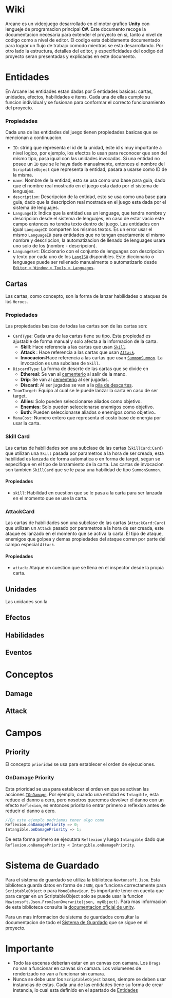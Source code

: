 # Wiki

Arcane es un videojuego desarrollado en el motor grafico **Unity** con lengueje de programacion principal **C#**. Este documento recoge la documentacion necesaria para extender el proyecto en si, tanto a nivel de codigo como a nivel de editor. El codigo esta debidamente documentado para lograr un flujo de trabajo comodo mientras se esta desarrollando. Por otro lado la estructura, detalles del editor, y especificidades del codigo del proyecto seran presentadas y explicadas en este documento.

# Entidades

En Arcane las entidades estan dadas por 5 entidades basicas: cartas, unidades, efectos, habilidades e items. Cada una de ellas cumple su funcion individual y se fusionan para conformar el correcto funcionamiento del proyecto.

### Propiedades

Cada una de las entidades del juego tienen propiedades basicas que se mencionan a continuacion.

- `ID`: string que representa el id de la unidad, este id s muy importante a nivel logico, por ejemplo, los efectos lo usan para reconocer que son del mismo tipo, pasa igual con las unidades invocadas. Si una entidad no posee un `ID` que se le haya dado manualmente, entonces el nombre del `ScriptableObject` que representa la entidad, pasara a usarse como ID de la misma.
- `name`: Nombre de la entidad, esto se usa como una base para guia, dado que el nombre real mostrado en el juego esta dado por el sistema de lenguajes.
- `description`: Descripcion de la entidad, esto se usa como una base para guia, dado que la descripcion real mostrada en el juego esta dada por el sistema de lenguajes.
- `LanguageID`: Indica que la entidad usa un lenguage, que tendra nombre y descripcion desde el sistema de lenguajes, en caso de estar vacio este campo entonces no tendra texto dentro del juego. Las entidades con igual `LanguageID` comparten los mismos textos. Es un error usar el mismo `LanguageID` para entidades que no tengan exactamente el mismo nombre y descripcion, la automatizacion de llenado de lenguages usara uno solo de los (nombre - descripcion).
- `LanguageSet`: Diccionario con el conjunto de lenguages con descripcion y texto por cada uno de los [`LangISO`](TODO) disponibles. Este diccionario o lenguages puede ser rellenado manualmente o automatizarlo desde [`Editor > Window > Tools > Languages`](TODO).

## Cartas

Las cartas, como concepto, son la forma de lanzar habilidades o ataques de los `Heroes`.

### Propiedades
<!-- TODO: Imagen para cada una de las propiedades -->
Las propiedades basicas de todas las cartas son de las cartas son:

- `CardType`: Cada una de las cartas tiene su tipo. Esta propiedad es ajustable de forma manual y solo afecta a la informacion de la carta.
  - **Skill**: Hace referencia a las cartas que usan [`Skill`]().
  - **Attack** : Hace referencia a las cartas que usan [`Attack`]().
  - **Invocacion**:Hace referencia a las cartas que usan [`SummonSummon`](). La invocacion es una subclase de `Skill`.
- `DiscardType`: La forma de descrte de las cartas que se divide en
  - **Ethereal**: Se van al [cementerio]() al salir de la mano.
  - **Drip**: Se van al [cementerio]() al ser jugadas.
  - **Discard**: Al ser jugadas se van a la [pila de descartes]().
- `TeamTarget`: Equipo al cual se le puede lanzar la carta en caso de ser target.
  - **Allies**: Solo pueden seleccionarse aliados como objetivo.
  - **Enemies**: Solo pueden seleccionarse enemigos como objetivo.
  - **Both**: Pueden seleccionarse aliados o enemigos como objetivo..
- `ManaCost`: Numero entero que representa el costo base de energia por usar la carta.

### Skill Card

Las cartas de habilidades son una subclase de las cartas (`SkillCard:Card`) que utilizan una `Skill` pasada por parametros a la hora de ser creada, esta habilidad es lanzada de forma automatica o en forma de target, segun se especifique en el tipo de lanzamiento de la carta.
Las cartas de invocacion son tambien `SkillCard` que se le pasa una habilidad de tipo `SummonSummon`.

#### Propiedades

- `skill`: Habilidad en cuestion que se le pasa a la carta para ser lanzada en el momento que se use la carta.

### AttackCard

Las cartas de habilidades son una subclase de las cartas (`AttackCard:Card`) que utilizan un `Attack` pasado por parametros a la hora de ser creada, este ataque es lanzado en el momento que se activa la carta. El tipo de ataque, enemigos que golpea y demas propiedades del ataque corren por parte del campo especial `Attack`.

#### Propiedades

- `attack`: Ataque en cuestion que se llena en el inspector desde la propia carta.

## Unidades

Las unidades son la

## Efectos

## Habilidades

## Eventos

# Conceptos

## Damage

## Attack

# Campos

## Priority

El concepto `prioridad` se usa para establecer el orden de ejecuciones.

### OnDamage Priority

Esta prioridad se usa para establecer el orden en que se activan las acciones [`IOnDamage`](./ComponentsDoc/Interfaces/IOnDamage.md). Por ejemplo, cuando una entidad es `Intagible`, esta reduce el danno a cero, pero nosotros queremos devolver el danno con un efecto `Reflexion`, es entonces prioritario entrar primero a reflexion antes de reducir el danno a cero.

```c#
//En este ejemplo podriamos tener algo como
Reflexion.onDamagePriority => 0;
Intangible.onDamagePriority => 1;
```

De esta forma primero se ejecutara `Reflexion` y luego `Intangible` dado que `Reflexion.onDamagePriority < Intangible.onDamagePriority`.

# Sistema de Guardado

Para el sistema de guardado se utiliza la biblioteca `Newtonsoft.Json`. Esta biblioteca guarda datos en forma de `JSON`, que funciona correctamente para `ScriptableObject` o para `MonoBehaviour`. Es importante tener en cuenta que para cargar en un ScriptableObject solo se puede usar la funcion `Newtonsoft.Json.FromJsonOverwrite(json, myObject)`. Para mas informacion de esta biblioteca consulta la [documentacion oficial de unity](https://docs.unity3d.com/Packages/com.unity.nuget.newtonsoft-json@3.0/manual/index.html).

Para un mas informacion de sistema de guardados consultar la documentacion de todo el [Sistema de Guardado](./ComponentsDoc/SaveSystem/SavedSistem.md) que se sigue en el proyecto.

<!-- # Control de Prefabs
https://docs.unity3d.com/Manual/AssetBundles-Native.html -->

# Importante

- Todo las escenas deberian estar en un canvas con camara. Los `Drags` no van a funcionar en canvas sin camara. Los volumenes de renderizado no van a funcionar sin camara.
- Nunca se debe usar los `ScriptableObject` bases, siempre se deben usar instancias de estas. Cada una de las entidades tiene su forma de crear instancia, lo cual esta definido en el apartado de [Entidades](#entidades)
